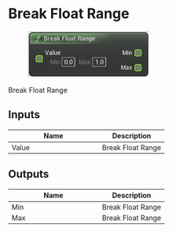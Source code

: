 # Break Float Range

<div align="left" data-full-width="false">

<figure><img src="Break_Float_Range.png" alt=""><figcaption></figcaption></figure>

</div>

Break Float Range

## Inputs

<table>
<thead><tr><th width="170">Name</th><th>Description</th></tr></thead>
<tbody>
<tr><td>Value</td><td>Break Float Range</td></tr>
</tbody>
</table>

## Outputs

<table>
<thead><tr><th width="170">Name</th><th>Description</th></tr></thead>
<tbody>
<tr><td>Min</td><td>Break Float Range</td></tr>
<tr><td>Max</td><td>Break Float Range</td></tr>
</tbody>
</table>